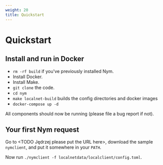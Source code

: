 ```yaml
---
weight: 20
title: Quickstart
---
```


# Quickstart

## Install and run in Docker

* `rm -rf build` if you've previously installed Nym.
* Install Docker.
* Install Make.
* `git clone` the code.
* `cd nym`
* `make localnet-build` builds the config directories and docker images
* `docker-compose up -d`

All components should now be running (please file a bug report if not).

## Your first Nym request

 Go to <TODO Jędrzej please put the URL here>, download the sample `nymclient`, and put it somewhere in your `PATH`.

Now run `./nymclient -f localnetdata/localclient/config.toml`.
